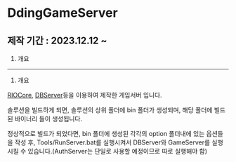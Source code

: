 # DdingGameServer

## 제작 기간 : 2023.12.12 ~

1. 개요

---

1. 개요

[RIOCore](https://github.com/m5623skhj/RIOServerTest), [DBServer](https://github.com/m5623skhj/DBConnector)등을 이용하여 제작한 게임서버 입니다.

솔루션을 빌드하게 되면, 솔루션의 상위 폴더에 bin 폴더가 생성되며, 해당 폴더에 빌드된 바이너리 들이 생성됩니다.

정상적으로 빌드가 되었다면, bin 폴더에 생성된 각각의 option 폴더내에 있는 옵션들을 작성 후, Tools/RunServer.bat를 실행시켜서 DBServer와 GameServer를 실행시킬 수 있습니다.(AuthServer는 단일로 사용할 예정이므로 따로 실행해야 함)
